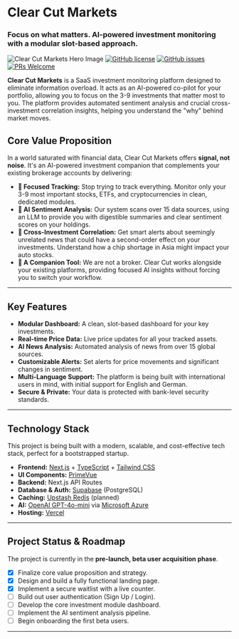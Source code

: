 # Clear Cut Markets

### Focus on what matters. AI-powered investment monitoring with a modular slot-based approach.

![Clear Cut Markets Hero Image](https://user-images.githubusercontent.com/your-username/your-repo/assets/hero-image.png) 
[![GitHub license](https://img.shields.io/badge/license-MIT-blue.svg)](https://github.com/your-username/clear-cut-markets/blob/main/LICENSE)
[![GitHub issues](https://img.shields.io/github/issues/your-username/clear-cut-markets.svg)](https://GitHub.com/your-username/clear-cut-markets/issues/)
[![PRs Welcome](httpsse.com/badge/PRs-welcome-brightgreen.svg)](http://makeapullrequest.com)

**Clear Cut Markets** is a SaaS investment monitoring platform designed to eliminate information overload. It acts as an AI-powered co-pilot for your portfolio, allowing you to focus on the 3-9 investments that matter most to you. The platform provides automated sentiment analysis and crucial cross-investment correlation insights, helping you understand the "why" behind market moves.

## Core Value Proposition

In a world saturated with financial data, Clear Cut Markets offers **signal, not noise**. It's an AI-powered investment companion that complements your existing brokerage accounts by delivering:

* **🎯 Focused Tracking:** Stop trying to track everything. Monitor only your 3-9 most important stocks, ETFs, and cryptocurrencies in clean, dedicated modules.
* **🤖 AI Sentiment Analysis:** Our system scans over 15 data sources, using an LLM to provide you with digestible summaries and clear sentiment scores on your holdings.
* **🔗 Cross-Investment Correlation:** Get smart alerts about seemingly unrelated news that could have a second-order effect on your investments. Understand how a chip shortage in Asia might impact your auto stocks.
* **🤝 A Companion Tool:** We are not a broker. Clear Cut works alongside your existing platforms, providing focused AI insights without forcing you to switch your workflow.

---

## Key Features

* **Modular Dashboard:** A clean, slot-based dashboard for your key investments.
* **Real-time Price Data:** Live price updates for all your tracked assets.
* **AI News Analysis:** Automated analysis of news from over 15 global sources.
* **Customizable Alerts:** Set alerts for price movements and significant changes in sentiment.
* **Multi-Language Support:** The platform is being built with international users in mind, with initial support for English and German.
* **Secure & Private:** Your data is protected with bank-level security standards.

---

## Technology Stack

This project is being built with a modern, scalable, and cost-effective tech stack, perfect for a bootstrapped startup.

* **Frontend:** [Next.js](https://nextjs.org/) + [TypeScript](https://www.typescriptlang.org/) + [Tailwind CSS](https://tailwindcss.com/)
* **UI Components:** [PrimeVue](https://primevue.org/)
* **Backend:** Next.js API Routes
* **Database & Auth:** [Supabase](https://supabase.com/) (PostgreSQL)
* **Caching:** [Upstash Redis](https://upstash.com/) (planned)
* **AI:** [OpenAI GPT-4o-mini](https://openai.com/) via [Microsoft Azure](https://azure.microsoft.com/)
* **Hosting:** [Vercel](https://vercel.com/)

---

## Project Status & Roadmap

The project is currently in the **pre-launch, beta user acquisition phase**.

* [x] Finalize core value proposition and strategy.
* [x] Design and build a fully functional landing page.
* [x] Implement a secure waitlist with a live counter.
* [ ] Build out user authentication (Sign Up / Login).
* [ ] Develop the core investment module dashboard.
* [ ] Implement the AI sentiment analysis pipeline.
* [ ] Begin onboarding the first beta users.

---